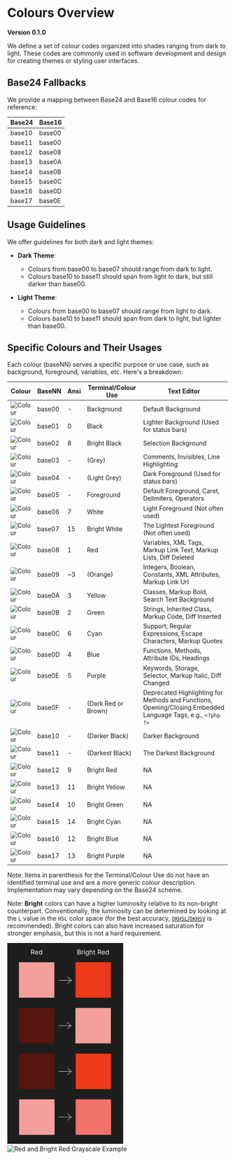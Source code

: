 # Colours Overview

**Version 0.1.0**

We define a set of colour codes organized into shades ranging from dark
to light. These codes are commonly used in software development and
design for creating themes or styling user interfaces.

## Base24 Fallbacks

We provide a mapping between Base24 and Base16 colour codes for
reference:

| Base24 | Base16 |
| ------ | ------ |
| base10 | base00 |
| base11 | base00 |
| base12 | base08 |
| base13 | base0A |
| base14 | base0B |
| base15 | base0C |
| base16 | base0D |
| base17 | base0E |

## Usage Guidelines

We offer guidelines for both dark and light themes:

- **Dark Theme**:
  - Colours from base00 to base07 should range from dark to light.
  - Colours base10 to base11 should span from light to dark, but still
	darker than base00.

- **Light Theme**:
  - Colours from base00 to base07 should range from light to dark.
  - Colours base10 to base11 should span from dark to light, but lighter
    than base00.

## Specific Colours and Their Usages

Each colour (baseNN) serves a specific purpose or use case, such as
background, foreground, variables, etc. Here's a breakdown:

| Colour                                                  | BaseNN | Ansi | Terminal/Colour Use | Text Editor |
| ------------------------------------------------------- | ------ | ---- | ------------------- | ----------- |
| ![Colour](https://placehold.it/25/282c34/000000?text=+) | base00 | -    | Background          | Default Background |
| ![Colour](https://placehold.it/25/3f4451/000000?text=+) | base01 | 0    | Black               | Lighter Background (Used for status bars) |
| ![Colour](https://placehold.it/25/4f5666/000000?text=+) | base02 | 8    | Bright Black        | Selection Background |
| ![Colour](https://placehold.it/25/545862/000000?text=+) | base03 | -    | (Grey)              | Comments, Invisibles, Line Highlighting |
| ![Colour](https://placehold.it/25/9196a1/000000?text=+) | base04 | -    | (Light Grey)        | Dark Foreground (Used for status bars) |
| ![Colour](https://placehold.it/25/abb2bf/000000?text=+) | base05 | -    | Foreground          | Default Foreground, Caret, Delimiters, Operators |
| ![Colour](https://placehold.it/25/e6e6e6/000000?text=+) | base06 | 7    | White               | Light Foreground (Not often used) |
| ![Colour](https://placehold.it/25/ffffff/000000?text=+) | base07 | 15   | Bright White        | The Lightest Foreground (Not often used) |
| ![Colour](https://placehold.it/25/e06c75/000000?text=+) | base08 | 1    | Red                 | Variables, XML Tags, Markup Link Text, Markup Lists, Diff Deleted |
| ![Colour](https://placehold.it/25/d19a66/000000?text=+) | base09 | ~3   | (Orange)            | Integers, Boolean, Constants, XML Attributes, Markup Link Url |
| ![Colour](https://placehold.it/25/e5c07b/000000?text=+) | base0A | 3    | Yellow              | Classes, Markup Bold, Search Text Background |
| ![Colour](https://placehold.it/25/98c379/000000?text=+) | base0B | 2    | Green               | Strings, Inherited Class, Markup Code, Diff Inserted |
| ![Colour](https://placehold.it/25/56b6c2/000000?text=+) | base0C | 6    | Cyan                | Support, Regular Expressions, Escape Characters, Markup Quotes |
| ![Colour](https://placehold.it/25/61afef/000000?text=+) | base0D | 4    | Blue                | Functions, Methods, Attribute IDs, Headings |
| ![Colour](https://placehold.it/25/c678dd/000000?text=+) | base0E | 5    | Purple              | Keywords, Storage, Selector, Markup Italic, Diff Changed |
| ![Colour](https://placehold.it/25/be5046/000000?text=+) | base0F | -    | (Dark Red or Brown) | Deprecated Highlighting for Methods and Functions, Opening/Closing Embedded Language Tags, e.g., `<?php ?>` |
| ![Colour](https://placehold.it/25/21252b/000000?text=+) | base10 | -    | (Darker Black)      | Darker Background |
| ![Colour](https://placehold.it/25/181a1f/000000?text=+) | base11 | -    | (Darkest Black)     | The Darkest Background |
| ![Colour](https://placehold.it/25/ff7b86/000000?text=+) | base12 | 9    | Bright Red          | NA |
| ![Colour](https://placehold.it/25/efb074/000000?text=+) | base13 | 11   | Bright Yellow       | NA |
| ![Colour](https://placehold.it/25/b1e18b/000000?text=+) | base14 | 10   | Bright Green        | NA |
| ![Colour](https://placehold.it/25/63d4e0/000000?text=+) | base15 | 14   | Bright Cyan         | NA |
| ![Colour](https://placehold.it/25/67cdff/000000?text=+) | base16 | 12   | Bright Blue         | NA |
| ![Colour](https://placehold.it/25/e48bff/000000?text=+) | base17 | 13   | Bright Purple       | NA |

Note: Items in parenthesis for the Terminal/Colour Use do not have an
identified terminal use and are a more generic colour description.
Implementation may vary depending on the Base24 scheme.

Note: **Bright** colors can have a higher luminosity relative to its
non-bright counterpart. Conventionally, the luminosity can be determined by
looking at the `L` value in the `HSL` color space (for the best accuracy,
[`OKHSL`/`OKHSV`](https://bottosson.github.io/misc/colorpicker) is recommended).
Bright colors can also have increased saturation for stronger emphasis, but this
is not a hard requirement.

![Red and Bright Red Example](https://github.com/tinted-theming/base24/blob/main/assets/red-and-bright-red-example.png?raw=true)
![Red and Bright Red Grayscale Example](https://github.com/tinted-theming/base24/blob/main/assets/red-and-bright-red-grayscale-example.png?raw=true)
